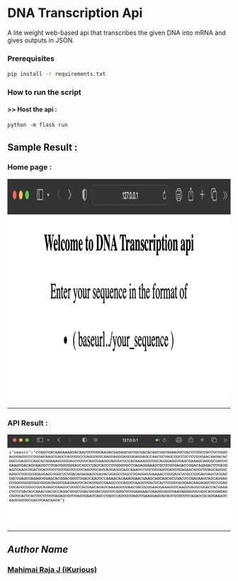 # DNA Transcription Api

A lite weight web-based api that transcribes the given DNA into  mRNA and gives outputs in JSON.

### Prerequisites

```bash
pip install -r requirements.txt
```



### How to run the script

#### >> Host the api :
```python
python -m flask run
```

## Sample Result :

### Home page :
<img src="assets/index.png" height="500px" width="760px">
<br><hr>

### API Result :
<img src="assets/output.png" height="200px" width="660px">
<br><hr>


## *Author Name*


### [Mahimai Raja J (iKurious)](https://mahimairaja.in)